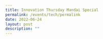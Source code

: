 ```yaml
---
title: Innovation Thursday Mandai Special
permalink: /events/tech/permalink
date: 2022-06-24
layout: post
description: ""
---
```

